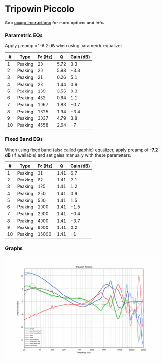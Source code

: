 # Tripowin Piccolo
See [usage instructions](https://github.com/jaakkopasanen/AutoEq#usage) for more options and info.

### Parametric EQs
Apply preamp of -6.2 dB when using parametric equalizer.

|   # | Type    |   Fc (Hz) |    Q |   Gain (dB) |
|-----|---------|-----------|------|-------------|
|   1 | Peaking |        20 | 5.72 |         3.3 |
|   2 | Peaking |        20 | 5.98 |        -3.3 |
|   3 | Peaking |        21 | 0.26 |         5.1 |
|   4 | Peaking |        23 | 1.44 |         0.9 |
|   5 | Peaking |       169 | 3.55 |         0.3 |
|   6 | Peaking |       482 | 0.64 |         1.1 |
|   7 | Peaking |      1067 | 1.83 |        -0.7 |
|   8 | Peaking |      1625 | 1.94 |        -3.4 |
|   9 | Peaking |      3037 | 4.79 |         3.8 |
|  10 | Peaking |      4558 | 2.64 |        -7   |

### Fixed Band EQs
When using fixed band (also called graphic) equalizer, apply preamp of **-7.2 dB** (if available) and set gains manually with these parameters.

|   # | Type    |   Fc (Hz) |    Q |   Gain (dB) |
|-----|---------|-----------|------|-------------|
|   1 | Peaking |        31 | 1.41 |         6.7 |
|   2 | Peaking |        62 | 1.41 |         2.1 |
|   3 | Peaking |       125 | 1.41 |         1.2 |
|   4 | Peaking |       250 | 1.41 |         0.9 |
|   5 | Peaking |       500 | 1.41 |         1.5 |
|   6 | Peaking |      1000 | 1.41 |        -1.5 |
|   7 | Peaking |      2000 | 1.41 |        -0.4 |
|   8 | Peaking |      4000 | 1.41 |        -3.7 |
|   9 | Peaking |      8000 | 1.41 |         0.2 |
|  10 | Peaking |     16000 | 1.41 |        -1   |

### Graphs
![](./Tripowin%20Piccolo.png)
